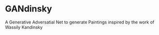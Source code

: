 # GANdinsky
A Generative Adversatial Net to generate Paintings inspired by the work of Wassily Kandinsky
